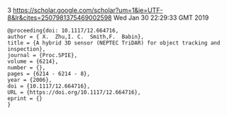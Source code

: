 3
https://scholar.google.com/scholar?um=1&ie=UTF-8&lr&cites=2507981375469002598
Wed Jan 30 22:29:33 GMT 2019


```
@proceeding{doi: 10.1117/12.664716,
author = { X.  Zhu,I. C.  Smith,F.  Babin},
title = {A hybrid 3D sensor (NEPTEC TriDAR) for object tracking and inspection},
journal = {Proc.SPIE},
volume = {6214},
number = {},
pages = {6214 - 6214 - 8},
year = {2006},
doi = {10.1117/12.664716},
URL = {https://doi.org/10.1117/12.664716},
eprint = {}
}
```



